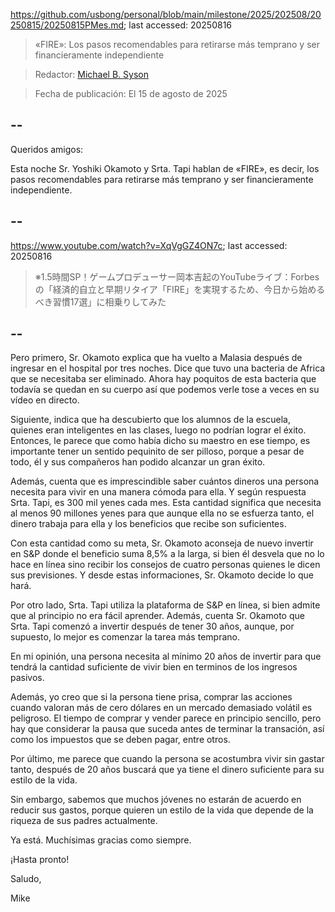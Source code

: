 https://github.com/usbong/personal/blob/main/milestone/2025/202508/20250815/20250815PMes.md; last accessed: 20250816

> «FIRE»: Los pasos recomendables para retirarse más temprano y ser financieramente independiente

> Redactor: [Michael B. Syson](https://www.linkedin.com/in/michaelsyson/)

> Fecha de publicación: El 15 de agosto de 2025

## --

Queridos amigos:

Esta noche Sr. Yoshiki Okamoto y Srta. Tapi hablan de «FIRE», es decir, los pasos recomendables para retirarse más temprano y ser financieramente independiente.

## --

https://www.youtube.com/watch?v=XqVgGZ4ON7c; last accessed: 20250816

> ※1.5時間SP！ゲームプロデューサー岡本吉起のYouTubeライブ：Forbesの「経済的自立と早期リタイア「FIRE」を実現するため、今日から始めるべき習慣17選」に相乗りしてみた

## --

Pero primero, Sr. Okamoto explica que ha vuelto a Malasia después de ingresar en el hospital por tres noches. Dice que tuvo una bacteria de Africa que se necesitaba ser eliminado. Ahora hay poquitos de esta bacteria que todavía se quedan en su cuerpo así que podemos verle tose a veces en su vídeo en directo. 

Siguiente, indica que ha descubierto que los alumnos de la escuela, quienes eran inteligentes en las clases, luego no podrían lograr el éxito. Entonces, le parece que como había dicho su maestro en ese tiempo, es importante tener un sentido pequinito de ser pilloso, porque a pesar de todo, él y sus compañeros han podido alcanzar un gran éxito.

Además, cuenta que es imprescindible saber cuántos dineros una persona necesita para vivir en una manera cómoda para ella. Y según respuesta Srta. Tapi, es 300 mil yenes cada mes. Esta cantidad significa que necesita al menos 90 millones yenes para que aunque ella no se esfuerza tanto, el dinero trabaja para ella y los beneficios que recibe son suficientes.

Con esta cantidad como su meta, Sr. Okamoto aconseja de nuevo invertir en S&P donde el beneficio suma 8,5% a la larga, si bien él desvela que no lo hace en línea sino recibir los consejos de cuatro personas quienes le dicen sus previsiones. Y desde estas informaciones, Sr. Okamoto decide lo que hará. 

Por otro lado, Srta. Tapi utiliza la plataforma de S&P en línea, si bien admite que al principio no era fácil aprender. Además, cuenta Sr. Okamoto que Srta. Tapi comenzó a invertir después de tener 30 años, aunque, por supuesto, lo mejor es comenzar la tarea más temprano.

En mi opinión, una persona necesita al mínimo 20 años de invertir para que tendrá la cantidad suficiente de vivir bien en terminos de los ingresos pasivos.

Además, yo creo que si la persona tiene prisa, comprar las acciones cuando valoran más de cero dólares en un mercado demasiado volátil es peligroso. El tiempo de comprar y vender parece en principio sencillo, pero hay que considerar la pausa que suceda antes de terminar la transación, así como los impuestos que se deben pagar, entre otros.

Por último, me parece que cuando la persona se acostumbra vivir sin gastar tanto, después de 20 años buscará que ya tiene el dinero suficiente para su estilo de la vida.

Sin embargo, sabemos que muchos jóvenes no estarán de acuerdo en reducir sus gastos, porque quieren un estilo de la vida que depende de la riqueza de sus padres actualmente.

Ya está. Muchísimas gracias como siempre.

¡Hasta pronto!

Saludo,

Mike